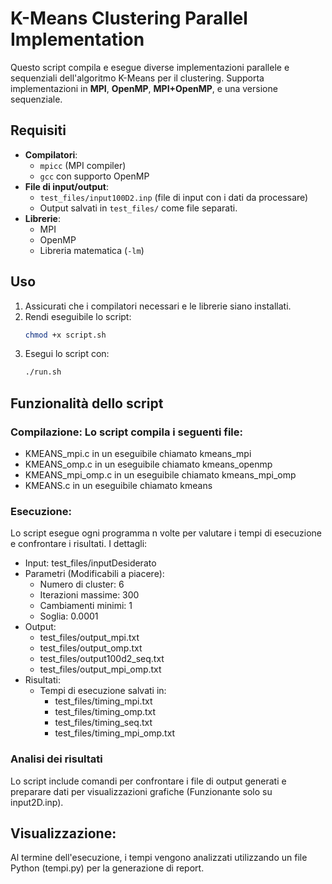 # K-Means Clustering Parallel Implementation

Questo script compila e esegue diverse implementazioni parallele e sequenziali dell'algoritmo K-Means per il clustering. Supporta implementazioni in **MPI**, **OpenMP**, **MPI+OpenMP**, e una versione sequenziale.

## Requisiti

- **Compilatori**:
  - `mpicc` (MPI compiler)
  - `gcc` con supporto OpenMP
- **File di input/output**:
  - `test_files/input100D2.inp` (file di input con i dati da processare)
  - Output salvati in `test_files/` come file separati.
- **Librerie**:
  - MPI
  - OpenMP
  - Libreria matematica (`-lm`)

## Uso

1. Assicurati che i compilatori necessari e le librerie siano installati.
2. Rendi eseguibile lo script:
   ```bash
   chmod +x script.sh
   ```
3. Esegui lo script con:
    ```bash
   ./run.sh
   ```

## Funzionalità dello script
### Compilazione: Lo script compila i seguenti file:
- KMEANS_mpi.c in un eseguibile chiamato kmeans_mpi
- KMEANS_omp.c in un eseguibile chiamato kmeans_openmp
- KMEANS_mpi_omp.c in un eseguibile chiamato kmeans_mpi_omp
- KMEANS.c in un eseguibile chiamato kmeans

### Esecuzione: 
Lo script esegue ogni programma n volte per valutare i tempi di esecuzione e confrontare i risultati. 
I dettagli:
- Input: test_files/inputDesiderato
- Parametri (Modificabili a piacere):
  - Numero di cluster: 6
  - Iterazioni massime: 300
  - Cambiamenti minimi: 1
  - Soglia: 0.0001
- Output:
  - test_files/output_mpi.txt
  - test_files/output_omp.txt
  - test_files/output100d2_seq.txt
  - test_files/output_mpi_omp.txt
- Risultati:
  - Tempi di esecuzione salvati in:
    - test_files/timing_mpi.txt
    - test_files/timing_omp.txt
    - test_files/timing_seq.txt
    - test_files/timing_mpi_omp.txt


### Analisi dei risultati
Lo script include comandi per confrontare i file di output generati e preparare dati per visualizzazioni grafiche (Funzionante solo su input2D.inp).

## Visualizzazione: 
Al termine dell'esecuzione, i tempi vengono analizzati utilizzando un file Python (tempi.py) per la generazione di report.